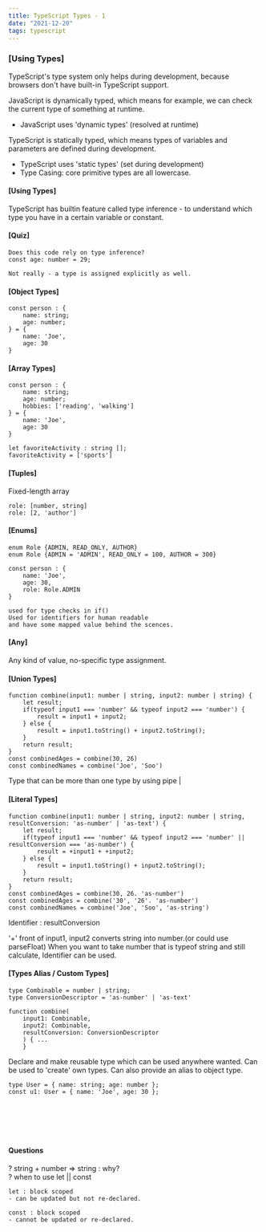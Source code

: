 ```yaml
---
title: TypeScript Types - 1
date: "2021-12-20"
tags: typescript
---
```


### [Using Types]

TypeScript's type system only helps during development, because browsers don't have built-in TypeScript support.

JavaScript is dynamically typed, which means for example, we can check the current type of something at runtime.

- JavaScript uses 'dynamic types' (resolved at runtime)

TypeScript is statically typed, which means types of variables and parameters are defined during development.

- TypeScript uses 'static types' (set during development)
- Type Casing: core primitive types are all lowercase.

#### [Using Types]

TypeScript has builtin feature called type inference - to understand which type you have in a certain variable or constant.

#### [Quiz]

```
Does this code rely on type inference?
const age: number = 29;

Not really - a type is assigned explicitly as well.
```

#### [Object Types]

```
const person : {
    name: string;
    age: number;
} = {
    name: 'Joe',
    age: 30
}
```

#### [Array Types]

```
const person : {
    name: string;
    age: number;
    hobbies: ['reading', 'walking']
} = {
    name: 'Joe',
    age: 30
}

let favoriteActivity : string [];
favoriteActivity = ['sports']

```

#### [Tuples]

Fixed-length array

```
role: [number, string]
role: [2, 'author']
```

#### [Enums]

```
enum Role {ADMIN, READ_ONLY, AUTHOR}
enum Role {ADMIN = 'ADMIN', READ_ONLY = 100, AUTHOR = 300}

const person : {
    name: 'Joe',
    age: 30,
    role: Role.ADMIN
}

used for type checks in if()
Used for identifiers for human readable
and have some mapped value behind the scences.

```

#### [Any]

Any kind of value, no-specific type assignment.

#### [Union Types]

```
function combine(input1: number | string, input2: number | string) {
    let result;
    if(typeof input1 === 'number' && typeof input2 === 'number') {
        result = input1 + input2;
    } else {
        result = input1.toString() + input2.toString();
    }
    return result;
}
const combinedAges = combine(30, 26)
const combinedNames = combine('Joe', 'Soo')
```

Type that can be more than one type by using pipe |

#### [Literal Types]

```
function combine(input1: number | string, input2: number | string, resultConversion: 'as-number' | 'as-text') {
    let result;
    if(typeof input1 === 'number' && typeof input2 === 'number' || resultConversion === 'as-number') {
        result = +input1 + +input2;
    } else {
        result = input1.toString() + input2.toString();
    }
    return result;
}
const combinedAges = combine(30, 26. 'as-number')
const combinedAges = combine('30', '26'. 'as-number')
const combinedNames = combine('Joe', 'Soo', 'as-string')
```

Identifier : resultConversion

'+' front of input1, input2 converts string into number.(or could use parseFloat)
When you want to take number that is typeof string and still calculate, Identifier can be used.

#### [Types Alias / Custom Types]

```
type Combinable = number | string;
type ConversionDescriptor = 'as-number' | 'as-text'

function combine(
    input1: Combinable,
    input2: Combinable,
    resultConversion: ConversionDescriptor
    ) { ...
    }
```

Declare and make reusable type which can be used anywhere wanted.
Can be used to 'create' own types.
Can also provide an alias to object type.

```
type User = { name: string; age: number };
const u1: User = { name: 'Joe', age: 30 };
```

<br/>
<br/>
<br/>
<br/>

#### Questions

? string + number => string : why? <br/>
? when to use let || const

```
let : block scoped
- can be updated but not re-declared.

const : block scoped
- cannot be updated or re-declared.

```
